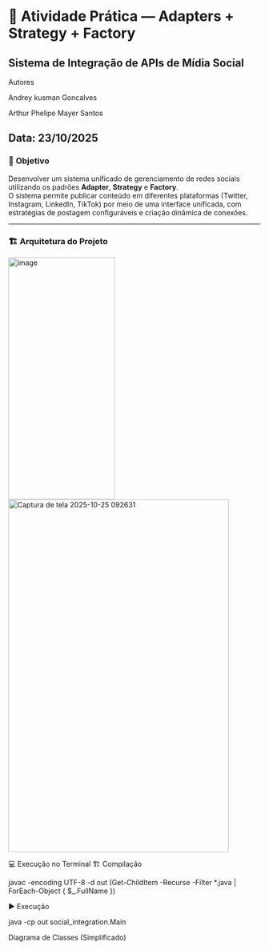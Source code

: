 # 🧩 Atividade Prática — Adapters + Strategy + Factory  
## Sistema de Integração de APIs de Mídia Social  
Autores

Andrey kusman Goncalves 

Arthur Phelipe Mayer Santos


Data: 23/10/2025
---

### 📘 **Objetivo**
Desenvolver um sistema unificado de gerenciamento de redes sociais utilizando os padrões **Adapter**, **Strategy** e **Factory**.  
O sistema permite publicar conteúdo em diferentes plataformas (Twitter, Instagram, LinkedIn, TikTok) por meio de uma interface unificada, com estratégias de postagem configuráveis e criação dinâmica de conexões.

---

### 🏗️ **Arquitetura do Projeto**

<img width="213" height="484" alt="image" src="https://github.com/user-attachments/assets/4404e2b0-22e5-4c13-9e51-54244c2db724" />

<img width="440" height="705" alt="Captura de tela 2025-10-25 092631" src="https://github.com/user-attachments/assets/41def851-bad2-4ec9-8097-977ec97359d8" />


💻 Execução no Terminal
🏗️ Compilação

javac -encoding UTF-8 -d out (Get-ChildItem -Recurse -Filter *.java | ForEach-Object { $_.FullName })

▶️ Execução

java -cp out social_integration.Main




Diagrama de Classes (Simplificado)


